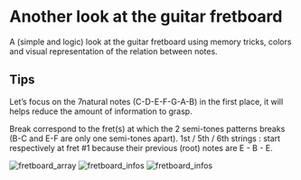 # Another look at the guitar fretboard

A (simple and logic) look at the guitar fretboard using memory tricks, colors and visual representation of the relation between notes.

## Tips

Let’s focus on the 7natural notes (C-D-E-F-G-A-B) in the first place, it will helps reduce the amount of information to grasp. 

Break correspond to the fret(s) at which the 2 semi-tones patterns breaks (B-C and E-F are only one semi-tones apart).
1st / 5th / 6th strings : start respectively at fret #1 because their previous (root) notes are E - B - E.

![fretboard_array]([https://imgur.com/vnrbah0](https://i.imgur.com/vnrbah0.jpg))
![fretboard_infos]([https://imgur.com/q2Eb0QQ](https://i.imgur.com/q2Eb0QQ.jpg))
![fretboard_infos]([https://imgur.com/viCnHyY](https://i.imgur.com/viCnHyY.jpg))
